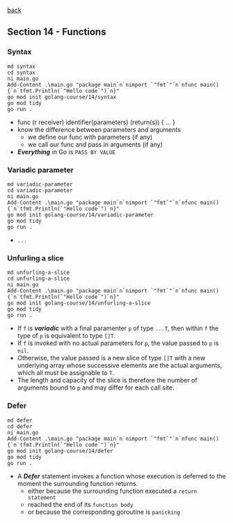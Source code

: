 [back](../LOCAL_NOTES.md)

## Section 14 - Functions
### Syntax
```
md syntax
cd syntax
ni main.go
Add-Content .\main.go "package main`n`nimport `"fmt`"`n`nfunc main() {`n`tfmt.Println(`"Hello code`")`n}"
go mod init golang-course/14/syntax
go mod tidy
go run .
```
- func (r receiver) identifier(parameters) (return(s)) { ... }
- know the difference between parameters and arguments
  - we define our func with parameters (if any)
  - we call our func and pass in arguments (if any)
- ***Everything*** in Go is `PASS BY VALUE`
### Variadic parameter
```
md variadic-parameter
cd variadic-parameter
ni main.go
Add-Content .\main.go "package main`n`nimport `"fmt`"`n`nfunc main() {`n`tfmt.Println(`"Hello code`")`n}"
go mod init golang-course/14/variadic-parameter
go mod tidy
go run .
```
- `...`
### Unfurling a slice
```
md unfurling-a-slice
cd unfurling-a-slice
ni main.go
Add-Content .\main.go "package main`n`nimport `"fmt`"`n`nfunc main() {`n`tfmt.Println(`"Hello code`")`n}"
go mod init golang-course/14/unfurling-a-slice
go mod tidy
go run .
```
- If `f` is ***variadic*** with a final paramenter `p` of type `...T`, then within `f` the type of `p` is equivalent to type `[]T`.
- If `f` is invoked with no actual parameters for `p`, the value passed to `p` is `nil`.
- Otherwise, the value passed is a new slice of type `[]T` with a new underlying array whose successive elements are the actual arguments, which all must be assignable to `T`.
- The length and capacity of the slice is therefore the number of arguments bound to `p` and may differ for each call site.
### Defer
```
md defer
cd defer
ni main.go
Add-Content .\main.go "package main`n`nimport `"fmt`"`n`nfunc main() {`n`tfmt.Println(`"Hello code`")`n}"
go mod init golang-course/14/defer
go mod tidy
go run .
```
- A ***Defer*** statement invokes a function whose execution is deferred to the moment the surrounding function returns.
  - either because the surrounding function executed a `return statement`
  - reached the end of its `function body`
  - or because the corresponding goroutine is `panicking` 
